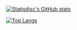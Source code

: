 [![Statisdisc's GitHub stats](https://github-readme-stats.vercel.app/api?username=statisdisc&show_icons=true&count_private=true&hide=stars,issues)](https://github.com/statisdisc?tab=repositories)

[![Top Langs](https://github-readme-stats.vercel.app/api/top-langs/?username=statisdisc&layout=compact)](https://github.com/statisdisc?tab=repositories)
